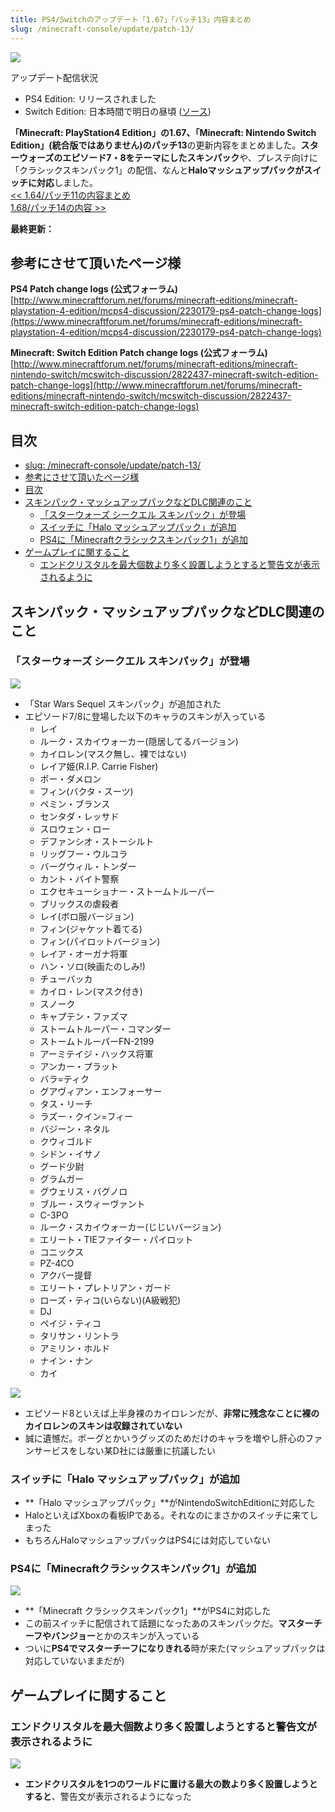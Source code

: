 ```yaml
---
title: PS4/Switchのアップデート「1.67」「パッチ13」内容まとめ
slug: /minecraft-console/update/patch-13/
---
```


![](https://cdn-ak.f.st-hatena.com/images/fotolife/s/sasigume/20210208/20210208090021.png)

アップデート配信状況

*   PS4 Edition: リリースされました
*   Switch Edition: 日本時間で明日の昼頃 ([ソース](https://twitter.com/4JStudios/status/978557739768139778))

**「Minecraft: PlayStation4 Edition」の1.67、「Minecraft: Nintendo Switch Edition」(統合版ではありません)のパッチ13**の更新内容をまとめました。**スターウォーズのエピソード7・8をテーマにしたスキンパック**や、プレステ向けに「クラシックスキンパック1」の配信、なんと**Haloマッシュアップパックがスイッチに対応**しました。  
[<< 1.64/パッチ11の内容まとめ](https://www.napoan.com/ps4-switch-164-patch11/)  
[1.68/パッチ14の内容 >>](https://www.napoan.com/ff-15-skin-pack/)

**最終更新：**

## 参考にさせて頂いたページ様

**PS4 Patch change logs (公式フォーラム)**  
[http://www.minecraftforum.net/forums/minecraft-editions/minecraft-playstation-4-edition/mcps4-discussion/2230179-ps4-patch-change-logs](https://www.minecraftforum.net/forums/minecraft-editions/minecraft-playstation-4-edition/mcps4-discussion/2230179-ps4-patch-change-logs)

**Minecraft: Switch Edition Patch change logs (公式フォーラム)**  
[http://www.minecraftforum.net/forums/minecraft-editions/minecraft-nintendo-switch/mcswitch-discussion/2822437-minecraft-switch-edition-patch-change-logs](http://www.minecraftforum.net/forums/minecraft-editions/minecraft-nintendo-switch/mcswitch-discussion/2822437-minecraft-switch-edition-patch-change-logs)

## 目次

- [slug: /minecraft-console/update/patch-13/](#slug-minecraft-consoleupdatepatch-13)
- [参考にさせて頂いたページ様](#参考にさせて頂いたページ様)
- [目次](#目次)
- [スキンパック・マッシュアップパックなどDLC関連のこと](#スキンパックマッシュアップパックなどdlc関連のこと)
  - [「スターウォーズ シークエル スキンパック」が登場](#スターウォーズ-シークエル-スキンパックが登場)
  - [スイッチに「Halo マッシュアップパック」が追加](#スイッチにhalo-マッシュアップパックが追加)
  - [PS4に「Minecraftクラシックスキンパック1」が追加](#ps4にminecraftクラシックスキンパック1が追加)
- [ゲームプレイに関すること](#ゲームプレイに関すること)
  - [エンドクリスタルを最大個数より多く設置しようとすると警告文が表示されるように](#エンドクリスタルを最大個数より多く設置しようとすると警告文が表示されるように)

## スキンパック・マッシュアップパックなどDLC関連のこと

### 「スターウォーズ シークエル スキンパック」が登場

![](https://cdn-ak.f.st-hatena.com/images/fotolife/s/sasigume/20210208/20210208103629.jpg)

*   「Star Wars Sequel スキンパック」が追加された
*   エピソード7/8に登場した以下のキャラのスキンが入っている
    *   レイ
    *   ルーク・スカイウォーカー(隠居してるバージョン)
    *   カイロレン(マスク無し、裸ではない)
    *   レイア姫(R.I.P. Carrie Fisher)
    *   ポー・ダメロン
    *   フィン(バクタ・スーツ)
    *   ペミン・ブランス
    *   センタダ・レッサド
    *   スロウェン・ロー
    *   デファンシオ・ストーシルト
    *   リッグフー・ウルコラ
    *   バーグウィル・トンダー
    *   カント・バイト警察
    *   エクセキューショナー・ストームトルーパー
    *   ブリックスの虐殺者
    *   レイ(ボロ服バージョン)
    *   フィン(ジャケット着てる)
    *   フィン(パイロットバージョン)
    *   レイア・オーガナ将軍
    *   ハン・ソロ(映画たのしみ!)
    *   チューバッカ
    *   カイロ・レン(マスク付き)
    *   スノーク
    *   キャプテン・ファズマ
    *   ストームトルーパー・コマンダー
    *   ストームトルーパーFN-2199
    *   アーミテイジ・ハックス将軍
    *   アンカー・プラット
    *   バラ=ティク
    *   グアヴィアン・エンフォーサー
    *   タス・リーチ
    *   ラズー・クイン=フィー
    *   バジーン・ネタル
    *   クウィゴルド
    *   シドン・イサノ
    *   グード少尉
    *   グラムガー
    *   グウェリス・バグノロ
    *   ブルー・スウィーヴァント
    *   C-3PO
    *   ルーク・スカイウォーカー(じじいバージョン)
    *   エリート・TIEファイター・パイロット
    *   コニックス
    *   PZ-4CO
    *   アクバー提督
    *   エリート・プレトリアン・ガード
    *   ローズ・ティコ(いらない)(A級戦犯)
    *   DJ
    *   ペイジ・ティコ
    *   タリサン・リントラ
    *   アミリン・ホルド
    *   ナイン・ナン
    *   カイ

![](https://cdn-ak.f.st-hatena.com/images/fotolife/s/sasigume/20210208/20210208124426.jpg)

*   エピソード8といえば上半身裸のカイロレンだが、**非常に残念なことに裸のカイロレンのスキンは収録されていない**
*   誠に遺憾だ。ポーグとかいうグッズのためだけのキャラを増やし肝心のファンサービスをしない某D社には厳重に抗議したい

### スイッチに「Halo マッシュアップパック」が追加

*   **「Halo マッシュアップパック」**がNintendoSwitchEditionに対応した
*   HaloといえばXboxの看板IPである。それなのにまさかのスイッチに来てしまった
*   もちろんHaloマッシュアップパックはPS4には対応していない

### PS4に「Minecraftクラシックスキンパック1」が追加

![](https://cdn-ak.f.st-hatena.com/images/fotolife/s/sasigume/20210208/20210208123133.jpg)

*   **「Minecraft クラシックスキンパック1」**がPS4に対応した
*   この前スイッチに配信されて話題になったあのスキンパックだ。**マスターチーフやバンジョー**とかのスキンが入っている
*   ついに**PS4でマスターチーフになりきれる**時が来た(マッシュアップパックは対応していないままだが)

## ゲームプレイに関すること

### エンドクリスタルを最大個数より多く設置しようとすると警告文が表示されるように

![](https://cdn-ak.f.st-hatena.com/images/fotolife/s/sasigume/20210208/20210208105845.jpg)

*   **エンドクリスタルを1つのワールドに置ける最大の数より多く設置しようとすると**、警告文が表示されるようになった
